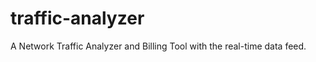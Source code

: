 traffic-analyzer
================

A Network Traffic Analyzer and Billing Tool with the real-time data feed. 
